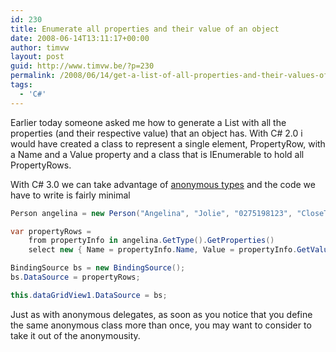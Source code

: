 ```yaml
---
id: 230
title: Enumerate all properties and their value of an object
date: 2008-06-14T13:11:17+00:00
author: timvw
layout: post
guid: http://www.timvw.be/?p=230
permalink: /2008/06/14/get-a-list-of-all-properties-and-their-values-of-an-object/
tags:
  - 'C#'
---
```

Earlier today someone asked me how to generate a List with all the properties (and their respective value) that an object has. With C# 2.0 i would have created a class to represent a single element, PropertyRow, with a Name and a Value property and a class that is IEnumerable<PropertyRow> to hold all PropertyRows.

With C# 3.0 we can take advantage of [anonymous types](http://msdn.microsoft.com/en-us/library/bb397696.aspx) and the code we have to write is fairly minimal

```csharp
Person angelina = new Person("Angelina", "Jolie", "0275198123", "CloseToMe blv 12");

var propertyRows =
	from propertyInfo in angelina.GetType().GetProperties()
	select new { Name = propertyInfo.Name, Value = propertyInfo.GetValue(angelina, null) };

BindingSource bs = new BindingSource();
bs.DataSource = propertyRows;

this.dataGridView1.DataSource = bs;
```

Just as with anonymous delegates, as soon as you notice that you define the same anonymous class more than once, you may want to consider to take it out of the anonymousity.
